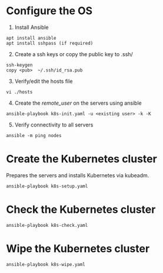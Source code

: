 # Configure the OS


1. Install Ansible 
~~~
apt install ansible
apt install sshpass (if required) 
~~~

2. Create a ssh keys or copy the public key to .ssh/
~~~
ssh-keygen 
copy <pub>  ~/.ssh/id_rsa.pub
~~~

3. Verify/edit the hosts file
~~~
vi ./hosts
~~~

4. Create the *remote_user* on the servers using ansible
~~~
ansible-playbook k8s-init.yaml -u <existing user> -k -K
~~~

5. Verify connectivity to all servers 
~~~
ansible -m ping nodes
~~~



# Create the Kubernetes cluster
Prepares the servers and installs Kubernetes via kubeadm.
~~~
ansible-playbook k8s-setup.yaml 
~~~


# Check the Kubernetes cluster
~~~
ansible-playbook k8s-check.yaml 
~~~



# Wipe the Kubernetes cluster
~~~
ansible-playbook k8s-wipe.yaml 
~~~
